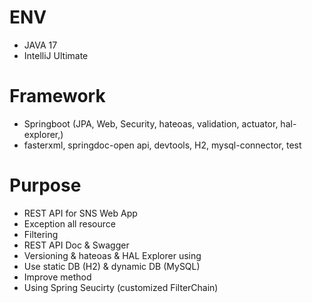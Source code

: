 # ENV
- JAVA 17
- IntelliJ Ultimate

# Framework
- Springboot (JPA, Web, Security, hateoas, validation, actuator, hal-explorer,)
- fasterxml, springdoc-open api, devtools, H2, mysql-connector, test

# Purpose
- REST API for SNS Web App
- Exception all resource
- Filtering
- REST API Doc & Swagger
- Versioning & hateoas & HAL Explorer using
- Use static DB (H2) & dynamic DB (MySQL)
- Improve method
- Using Spring Seucirty (customized FilterChain)

